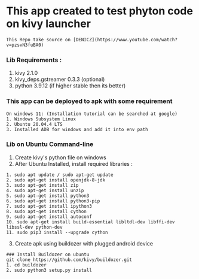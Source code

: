 # This app created to test phyton code on kivy launcher
```
This Repo take source on [DENICZ](https://www.youtube.com/watch?v=pzsvN3fuBA0)
```
### Lib Requirements :
1. kivy 2.1.0
2. kivy_deps.gstreamer 0.3.3 (optional)
3. python 3.9.12 (if higher stable then its better)

### This app can be deployed to apk with some requirement
```
On windows 11: (Installation tutorial can be searched at google)
1. Windows Subsystem Linux 
2. Ubuntu 20.04.4 LTS
3. Installed ADB for windows and add it into env path

```

### Lib on Ubuntu Command-line
1. Create kivy's python file on windows
2. After Ubuntu Installed, install required libraries :
```
1. sudo apt update / sudo apt-get update
2. sudo apt-get install openjdk-8-jdk
3. sudo apt-get install zip
4. sudo apt-get install unzip
5. sudo apt-get install python3
6. sudo apt-get install python3-pip
7. sudo apt-get install ipython3
8. sudo apt-get install cython
9. sudo apt-get install autoconf
10. sudo apt-get install build-essential libltdl-dev libffi-dev libssl-dev python-dev
11. sudo pip3 install --upgrade cython
```
3. Create apk using buildozer with plugged android device
```
### Install Buildozer on ubuntu
git clone https://github.com/kivy/buildozer.git
1. cd buildozer
2. sudo python3 setup.py install
```
